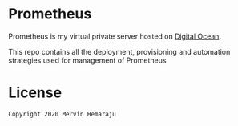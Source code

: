 # Prometheus

Prometheus is my virtual private server hosted on [Digital Ocean](https://www.digitalocean.com/).

This repo contains all the deployment, provisioning and automation strategies used for management of Prometheus

# License

```
Copyright 2020 Mervin Hemaraju
```
